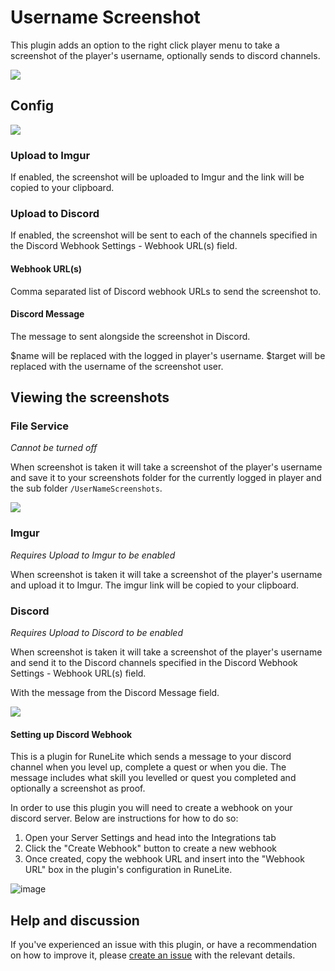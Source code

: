 # Username Screenshot

This plugin adds an option to the right click player menu to take a screenshot of the player's username, optionally sends to discord channels.

![](https://i.imgur.com/siTH8cP.png)

## Config

![](https://i.imgur.com/AtMTQWM.png)

### Upload to Imgur

If enabled, the screenshot will be uploaded to Imgur and the link will be copied to your clipboard.

### Upload to Discord

If enabled, the screenshot will be sent to each of the channels specified in the Discord Webhook Settings - Webhook URL(s) field.

#### Webhook URL(s)
Comma separated list of Discord webhook URLs to send the screenshot to.

#### Discord Message
The message to sent alongside the screenshot in Discord.

$name will be replaced with the logged in player's username.
$target will be replaced with the username of the screenshot user.

## Viewing the screenshots

### File Service
*Cannot be turned off*

When screenshot is taken it will take a screenshot of the player's username and save it to your screenshots folder for the currently logged in player and the sub folder ```/UserNameScreenshots```.

![](https://i.imgur.com/jdvftqo.png)

### Imgur 
*Requires Upload to Imgur to be enabled*

When screenshot is taken it will take a screenshot of the player's username and upload it to Imgur. The imgur link will be copied to your clipboard.

### Discord
*Requires Upload to Discord to be enabled*

When screenshot is taken it will take a screenshot of the player's username and send it to the Discord channels specified in the Discord Webhook Settings - Webhook URL(s) field.

With the message from the Discord Message field.

![](https://i.imgur.com/NdsuRBF.png)

#### Setting up Discord Webhook
This is a plugin for RuneLite which sends a message to your discord channel when you level up, complete a quest or when you die. The message includes what skill you levelled or quest you completed and optionally a screenshot as proof. 

In order to use this plugin you will need to create a webhook on your discord server. Below are instructions for how to do so:
1. Open your Server Settings and head into the Integrations tab
2. Click the "Create Webhook" button to create a new webhook
3. Once created, copy the webhook URL and insert into the "Webhook URL" box in the plugin's configuration in RuneLite. 

![image](https://user-images.githubusercontent.com/13265450/109745517-9b42ef80-7b99-11eb-82f9-63f8ea590e8c.png)


## Help and discussion

If you've experienced an issue with this plugin, or have a recommendation on how to improve it, please [create an issue](https://github.com/aquaosrs/UsernameScreenshot/issues/new) with the relevant details.

